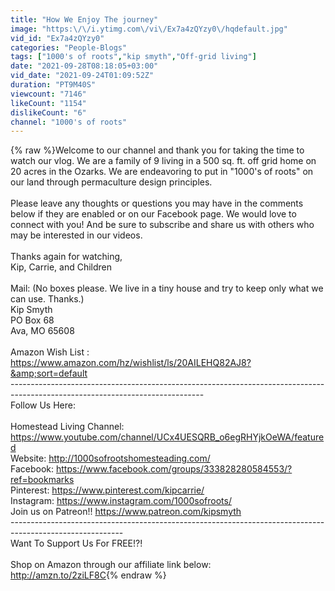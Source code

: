 ```yaml
---
title: "How We Enjoy The journey"
image: "https:\/\/i.ytimg.com\/vi\/Ex7a4zQYzy0\/hqdefault.jpg"
vid_id: "Ex7a4zQYzy0"
categories: "People-Blogs"
tags: ["1000's of roots","kip smyth","Off-grid living"]
date: "2021-09-28T08:18:05+03:00"
vid_date: "2021-09-24T01:09:52Z"
duration: "PT9M40S"
viewcount: "7146"
likeCount: "1154"
dislikeCount: "6"
channel: "1000's of roots"
---
```

{% raw %}Welcome to our channel and thank you for taking the time to watch our vlog.  We are a family of 9 living in a 500 sq. ft. off grid home on 20 acres in the Ozarks.  We are endeavoring to put in &quot;1000's of roots&quot; on our land through permaculture design principles. <br /><br />Please leave any thoughts or questions you may have in the comments below if they are enabled or on our Facebook page.  We would love to connect with you!  And be sure to subscribe and share us with others who may be interested in our videos.<br /><br />Thanks again for watching,<br />Kip, Carrie, and Children<br /><br />Mail: (No boxes please.  We live in a tiny house and try to keep only what we can use.  Thanks.)<br />Kip Smyth<br />PO Box 68<br />Ava, MO 65608<br /><br />Amazon Wish List : <a rel="nofollow" target="blank" href="https://www.amazon.com/hz/wishlist/ls/20AILEHQ82AJ8?&amp;sort=default">https://www.amazon.com/hz/wishlist/ls/20AILEHQ82AJ8?&amp;sort=default</a><br />------------------------------------------------------------------------------------------------------------------------------<br />Follow Us Here:<br /><br />Homestead Living Channel: <a rel="nofollow" target="blank" href="https://www.youtube.com/channel/UCx4UESQRB_o6egRHYjkOeWA/featured">https://www.youtube.com/channel/UCx4UESQRB_o6egRHYjkOeWA/featured</a><br />Website: <a rel="nofollow" target="blank" href="http://1000sofrootshomesteading.com/">http://1000sofrootshomesteading.com/</a><br />Facebook: <a rel="nofollow" target="blank" href="https://www.facebook.com/groups/333828280584553/?ref=bookmarks">https://www.facebook.com/groups/333828280584553/?ref=bookmarks</a><br />Pinterest: <a rel="nofollow" target="blank" href="https://www.pinterest.com/kipcarrie/">https://www.pinterest.com/kipcarrie/</a><br />Instagram: <a rel="nofollow" target="blank" href="https://www.instagram.com/1000sofroots/">https://www.instagram.com/1000sofroots/</a><br />Join us on Patreon!!  <a rel="nofollow" target="blank" href="https://www.patreon.com/kipsmyth">https://www.patreon.com/kipsmyth</a><br />----------------------------------------------------------------------------------------------------------<br />Want To Support Us For FREE!?!<br /><br />Shop on Amazon through our affiliate link below:<br /><a rel="nofollow" target="blank" href="http://amzn.to/2ziLF8C">http://amzn.to/2ziLF8C</a>{% endraw %}
